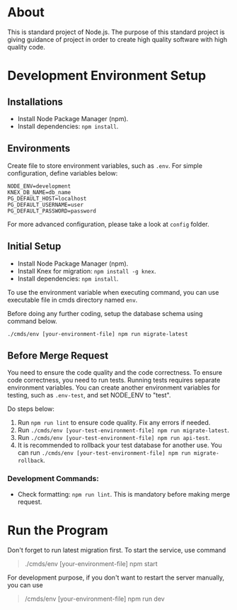 # About
This is standard project of Node.js. The purpose of this standard project is giving guidance of project in order to create high quality software with high quality code.

# Development Environment Setup
## Installations
- Install Node Package Manager (npm).
- Install dependencies: `npm install`.

## Environments
Create file to store environment variables, such as `.env`. For simple configuration, define variables below:
```
NODE_ENV=development
KNEX_DB_NAME=db_name
PG_DEFAULT_HOST=localhost
PG_DEFAULT_USERNAME=user
PG_DEFAULT_PASSWORD=password
```

For more advanced configuration, please take a look at `config` folder.

## Initial Setup
- Install Node Package Manager (npm).
- Install Knex for migration: `npm install -g knex`.
- Install dependencies: `npm install`.

To use the environment variable when executing command, you can use executable file in cmds directory named `env`.

Before doing any further coding, setup the database schema using command below.
```
./cmds/env [your-environment-file] npm run migrate-latest
```

## Before Merge Request
You need to ensure the code quality and the code correctness. To ensure code correctness, you need to run tests. Running tests requires separate environment variables. You can create another environment variables for testing, such as `.env-test`, and set NODE_ENV to "test".

Do steps below:
1. Run `npm run lint` to ensure code quality. Fix any errors if needed.
2. Run `./cmds/env [your-test-environment-file] npm run migrate-latest`.
3. Run `./cmds/env [your-test-environment-file] npm run api-test`.
4. It is recommended to rollback your test database for another use. You can run `./cmds/env [your-test-environment-file] npm run migrate-rollback`.

### Development Commands:
- Check formatting: `npm run lint`. This is mandatory before making merge request.

# Run the Program
Don't forget to run latest migration first. To start the service, use command 
> ./cmds/env [your-environment-file] npm start

For development purpose, if you don't want to restart the server manually, you can use 

> /cmds/env [your-environment-file] npm run dev
